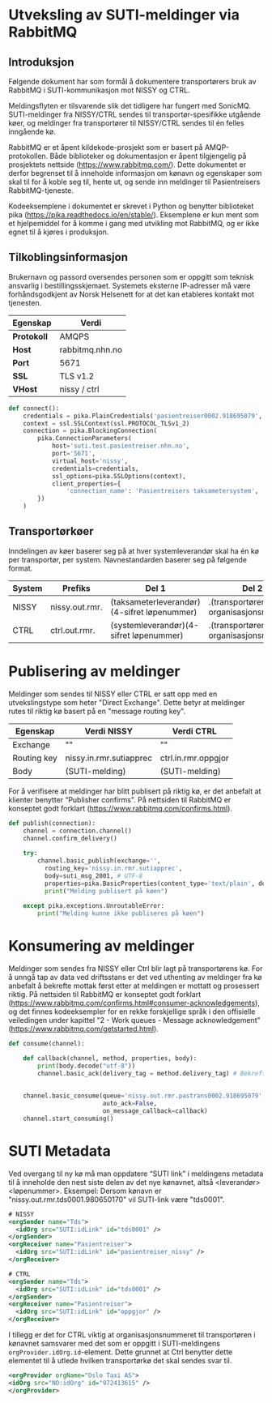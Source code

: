 # Utveksling av SUTI-meldinger via RabbitMQ
## Introduksjon
Følgende dokument har som formål å dokumentere transportørers bruk av RabbitMQ i SUTI-kommunikasjon mot NISSY og CTRL.

Meldingsflyten er tilsvarende slik det tidligere har fungert med SonicMQ. SUTI-meldinger fra NISSY/CTRL sendes til transportør-spesifikke utgående køer, og meldinger fra transportører til NISSY/CTRL sendes til én felles inngående kø.

RabbitMQ er et åpent kildekode-prosjekt som er basert på AMQP-protokollen. Både biblioteker og dokumentasjon er åpent tilgjengelig på prosjektets nettside (https://www.rabbitmq.com/).
Dette dokumentet er derfor  begrenset til å inneholde informasjon om kønavn og egenskaper som skal til for å koble seg til, hente ut, og sende inn meldinger til Pasientreisers RabbitMQ-tjeneste.

Kodeeksemplene i dokumentet er skrevet i Python og benytter biblioteket pika (https://pika.readthedocs.io/en/stable/). Eksemplene er kun ment som et hjelpemiddel for å komme i gang med utvikling mot RabbitMQ, og er ikke egnet til å kjøres i produksjon.


## Tilkoblingsinformasjon
Brukernavn og passord oversendes personen som er oppgitt som teknisk ansvarlig i bestillingsskjemaet. Systemets eksterne IP-adresser må være forhåndsgodkjent av Norsk Helsenett for at det kan etableres kontakt mot tjenesten.

| **Egenskap** |   **Verdi**   |
|-----|-----|
|   **Protokoll**  |  AMQPS   |
| **Host** | rabbitmq.nhn.no |
| **Port** | 5671 |
| **SSL** | TLS v1.2 |
| **VHost** | nissy / ctrl |


```python
def connect():
    credentials = pika.PlainCredentials('pasientreiser0002.918695079', '<passord>')
    context = ssl.SSLContext(ssl.PROTOCOL_TLSv1_2)
    connection = pika.BlockingConnection(
        pika.ConnectionParameters(
            host='suti.test.pasientreiser.nhn.no',
            port='5671',
            virtual_host='nissy',
            credentials=credentials,
            ssl_options=pika.SSLOptions(context),
            client_properties={
                'connection_name': 'Pasientreisers taksametersystem',
        })
    )
```


## Transportørkøer
Inndelingen av køer baserer seg på at hver systemleverandør skal ha én kø per transportør, per system. Navnestandarden baserer seg på følgende format.

| System | Prefiks        | Del 1                                       | Del 2                                 | Eksempel                              |
|--------|----------------|---------------------------------------------|---------------------------------------|---------------------------------------|
| NISSY  | nissy.out.rmr. | (taksameterleverandør)(4-sifret løpenummer) | .(transportørens organisasjonsnummer) | nissy.out.rmr.tds0001.980650170       |
| CTRL   | ctrl.out.rmr.  | (systemleverandør)(4-sifret løpenummer)     | .(transportørens organisasjonsnummer) | ctrl.out.rmr.taxifinans0001.993217654 |



# Publisering av meldinger
Meldinger som sendes til NISSY eller CTRL er satt opp med en utvekslingstype som heter "Direct Exchange". Dette betyr at meldinger rutes til riktig kø basert på en "message routing key".

| **Egenskap** | **Verdi NISSY**         | **Verdi CTRL**      |
|--------------|-------------------------|---------------------|
| Exchange     | ""                      | ""                  |
| Routing key  | nissy.in.rmr.sutiapprec | ctrl.in.rmr.oppgjor |
| Body         | (SUTI-melding)          | (SUTI-melding)      |

For å verifisere at meldinger har blitt publisert på riktig kø, er det anbefalt at klienter benytter “Publisher confirms". På nettsiden til RabbitMQ er konseptet godt forklart (https://www.rabbitmq.com/confirms.html).

```python
def publish(connection):
    channel = connection.channel()
    channel.confirm_delivery()
    
    try: 
        channel.basic_publish(exchange='',
          routing_key='nissy.in.rmr.sutiapprec',
          body=suti_msg_2001, # UTF-8
          properties=pika.BasicProperties(content_type='text/plain', delivery_mode=pika.DeliveryMode.Transient))
          print("Melding publisert på køen")
          
    except pika.exceptions.UnroutableError:
        print("Melding kunne ikke publiseres på køen")
```

# Konsumering av meldinger
Meldinger som sendes fra NISSY eller Ctrl blir lagt på transportørens kø.
For å unngå tap av data ved driftsstans er det ved uthenting av meldinger fra kø anbefalt å bekrefte mottak først etter at meldingen er mottatt og prosessert riktig. På nettsiden til RabbitMQ er konseptet godt forklart (https://www.rabbitmq.com/confirms.html#consumer-acknowledgements), og det finnes kodeeksempler for en rekke forskjellige språk i den offisielle veiledingen under kapittel "2 - Work queues - Message acknowledgement" (https://www.rabbitmq.com/getstarted.html).

```python
def consume(channel):

    def callback(channel, method, properties, body):
        print(body.decode("utf-8"))
        channel.basic_ack(delivery_tag = method.delivery_tag) # Bekreft mottak
        
    
    channel.basic_consume(queue='nissy.out.rmr.pastrans0002.918695079',
                          auto_ack=False,
                          on_message_callback=callback)
    channel.start_consuming()
```

# SUTI Metadata
Ved overgang til ny kø må man oppdatere “SUTI link” i meldingens metadata til å inneholde den nest siste delen av det nye kønavnet, altså <leverandør><løpenummer>. Eksempel: Dersom kønavn er "nissy.out.rmr.tds0001.980650170" vil SUTI-link være "tds0001".

```xml
# NISSY
<orgSender name="Tds">
  <idOrg src="SUTI:idLink" id="tds0001" />
</orgSender>
<orgReceiver name="Pasientreiser">
  <idOrg src="SUTI:idLink" id="pasientreiser_nissy" />
</orgReceiver>

# CTRL
<orgSender name="Tds">
  <idOrg src="SUTI:idLink" id="tds0001" />
</orgSender>
<orgReceiver name="Pasientreiser">
  <idOrg src="SUTI:idLink" id="oppgjor" />
</orgReceiver>
```

I tillegg er det for CTRL viktig at organisasjonsnummeret til transportøren i kønavnet samsvarer med det som er oppgitt i SUTI-meldingens `orgProvider.idOrg.id`-element. Dette grunnet at Ctrl benytter dette elementet til å utlede hvilken transportørkø det skal sendes svar til.
```xml
<orgProvider orgName="Oslo Taxi AS">
<idOrg src="NO:idOrg" id="972413615" />
</orgProvider>
```

